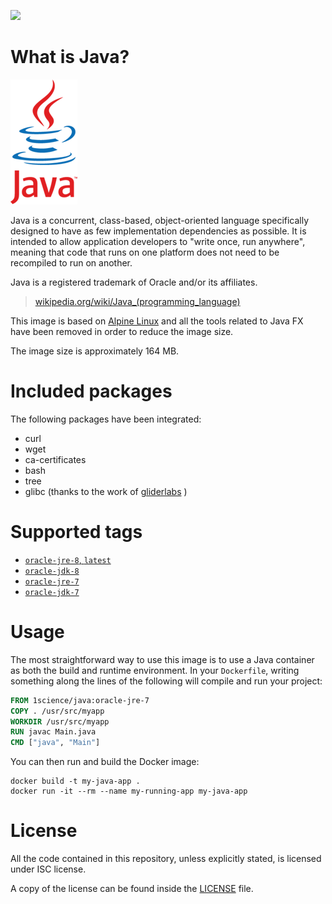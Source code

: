 [![](https://badge.imagelayers.io/1science/java:latest.svg)](https://imagelayers.io/?images=1science/java:latest 'Get your own badge on imagelayers.io')

# What is Java?

![logo](https://raw.githubusercontent.com/1science/docker-java/latest/logo.png)

Java is a concurrent, class-based, object-oriented language specifically designed to have as few implementation dependencies as possible. 
It is intended to allow application developers to "write once, run anywhere", meaning that code that runs on one platform does not need to be recompiled to run on another.

Java is a registered trademark of Oracle and/or its affiliates.

> [wikipedia.org/wiki/Java_(programming_language)](http://en.wikipedia.org/wiki/Java_%28programming_language%29)

This image is based on [Alpine Linux](https://github.com/1science/docker-alpine) and all the tools related to Java FX have been removed in order to reduce the image size.

The image size is approximately 164 MB.

# Included packages

The following packages have been integrated:

- curl
- wget
- ca-certificates
- bash
- tree
- glibc (thanks to the work of [gliderlabs](https://github.com/gliderlabs/docker-alpine/issues/11) )

# Supported tags

-	[`oracle-jre-8`, `latest`](https://github.com/1science/docker-java/tree/oracle-jre-8)
-	[`oracle-jdk-8`](https://github.com/1science/docker-java/tree/oracle-jdk-8)
-	[`oracle-jre-7`](https://github.com/1science/docker-java/tree/oracle-jre-7)
-	[`oracle-jdk-7`](https://github.com/1science/docker-java/tree/oracle-jdk-7)

# Usage

The most straightforward way to use this image is to use a Java container as both the build and runtime environment. 
In your `Dockerfile`, writing something along the lines of the following will compile and run your project:

```dockerfile
FROM 1science/java:oracle-jre-7
COPY . /usr/src/myapp
WORKDIR /usr/src/myapp
RUN javac Main.java
CMD ["java", "Main"]
```

You can then run and build the Docker image:

```
docker build -t my-java-app .
docker run -it --rm --name my-running-app my-java-app
```

# License

All the code contained in this repository, unless explicitly stated, is
licensed under ISC license.

A copy of the license can be found inside the [LICENSE](LICENSE) file.